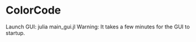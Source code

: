 # ColorCode

Launch GUI:
  julia main_gui.jl
Warning: It takes a few minutes for the GUI to startup.
